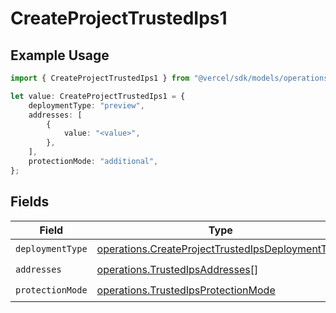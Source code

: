 # CreateProjectTrustedIps1

## Example Usage

```typescript
import { CreateProjectTrustedIps1 } from "@vercel/sdk/models/operations";

let value: CreateProjectTrustedIps1 = {
    deploymentType: "preview",
    addresses: [
        {
            value: "<value>",
        },
    ],
    protectionMode: "additional",
};
```

## Fields

| Field                                                                                                                | Type                                                                                                                 | Required                                                                                                             | Description                                                                                                          |
| -------------------------------------------------------------------------------------------------------------------- | -------------------------------------------------------------------------------------------------------------------- | -------------------------------------------------------------------------------------------------------------------- | -------------------------------------------------------------------------------------------------------------------- |
| `deploymentType`                                                                                                     | [operations.CreateProjectTrustedIpsDeploymentType](../../models/operations/createprojecttrustedipsdeploymenttype.md) | :heavy_check_mark:                                                                                                   | N/A                                                                                                                  |
| `addresses`                                                                                                          | [operations.TrustedIpsAddresses](../../models/operations/trustedipsaddresses.md)[]                                   | :heavy_check_mark:                                                                                                   | N/A                                                                                                                  |
| `protectionMode`                                                                                                     | [operations.TrustedIpsProtectionMode](../../models/operations/trustedipsprotectionmode.md)                           | :heavy_check_mark:                                                                                                   | N/A                                                                                                                  |